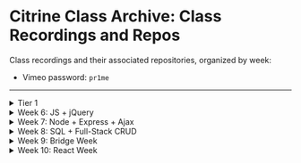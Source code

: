 # Citrine Class Archive: Class Recordings and Repos

Class recordings and their associated repositories, organized by week: 

  - Vimeo password: `pr1me`

---

<details>
  <summary>Tier 1</summary>

  * Videos:
    * [Week 1](https://vimeo.com/800640028)
    * [Week 2](https://vimeo.com/804059749)
    * [Week 3](https://vimeo.com/807952186)
    * [Week 4](https://vimeo.com/808843801)
    * [Week 5](https://vimeo.com/811366851)
</details>

<details>
  <summary>Week 6: JS + jQuery</summary>

  ##### Monday - 03/27:
  * Repo:
    * [js-foundations](https://github.com/PrimeAcademy/citrine-js-foundations)
  * Videos:
    * [Welcome!](https://vimeo.com/813680305)
    * [Syllabus + Tier 2 Expectations](https://vimeo.com/813682698)
    * [Expressions and Values](https://vimeo.com/813686423)
    * [Control Flow and Data Modeling](https://vimeo.com/813688902)
    * [Nested `for...of` Loops](https://vimeo.com/813718292)

  ##### Tuesday - 03/28:
  * Repos:
    * [t1-code-challenge-live-solve](https://github.com/PrimeAcademy/citrine-tier-1-code-challenge-live-solve)
    * [bonus-calculator-live-solve](https://github.com/PrimeAcademy/citrine-bonus-calculator-group-project-1-live-solve)
  * Videos:
    * [Tier 1 Code Challenge Solve](https://vimeo.com/813718900)
    * [Bonus Calculator Solve](https://vimeo.com/813722201)

  ##### Wednesday - 03/29:
  * Videos:
    * [Intro to Whiteboarding](https://vimeo.com/813858566)
    * [Debugging: Matt's Demo and Andrew's Debugging Adventure](https://vimeo.com/813859477)

  ##### Thursday - 03/30:
  * Repos:
    * [html-dom](https://github.com/PrimeAcademy/citrine-html-dom)
    * [event-driven-programming](https://github.com/PrimeAcademy/citrine-event-driven-programming)
    * [event-delegation](https://github.com/PrimeAcademy/citrine-event-delegation)
  * Videos:
    * [Debugging Presentations](https://vimeo.com/813865663)
    * [Foundational Concepts of HTML, CSS, and The DOM](https://vimeo.com/813869379)
    * [Event-Driven Programming w/ jQuery](https://vimeo.com/813869818)
    * [Event Delegation w/ jQuery](https://vimeo.com/813870434)

  ##### Friday - 03/31:
  * Repos:
    * [color-blocks-solve](https://github.com/PrimeAcademy/citrine-color-blocks-solve)
    * [jquery-app](https://github.com/PrimeAcademy/citrine-jquery-app) 👈 jQuery Cheat Sheet in `README.md`
  * Videos:
    * [Color Blocks Solve](https://vimeo.com/813891453)
    * [Forms, Inputs, and `event.preventDefault()`](https://vimeo.com/813892009)
    * [Making an App](https://vimeo.com/813892311)

</details>

<details>
  <summary>Week 7: Node + Express + Ajax</summary>

  ##### Monday - 04/03:
  * Repos:
    * [jquery-salary-calculator-solve](https://github.com/PrimeAcademy/citrine-jquery-salary-calculator-solve)
    * [jquery-salary-calculator-solved-with-state](https://github.com/PrimeAcademy/citrine-jquery-salary-calculator-solved-with-state)
  * Videos:
    * [Salary Calculator Solve: Part 1](https://vimeo.com/815026203)
    * [Salary Calculator Solve: Part 2](https://vimeo.com/815026139)
    * [Event --> State --> Render](https://vimeo.com/815026079)

  ##### Tuesday - 04/04:
  * Repos:
    * [guess-who-solve](https://github.com/PrimeAcademy/citrine-guess-who-1-solve)
    * [node-intro](https://github.com/PrimeAcademy/citrine-node-intro)
    * [js-in-node-vs-browser](https://github.com/PrimeAcademy/citrine-emu-friends)
    * [express-server](https://github.com/PrimeAcademy/citrine-express-server) 👈 need some express boilerplate?
  * Videos:
    * [Career Dev: Mentorship Overview](https://vimeo.com/815027075)
    * [The Stack](https://vimeo.com/815027038)
    * [Node: Another JS Runtime](https://vimeo.com/815026979)
    * [Server: Using the Express Library to Make One](https://vimeo.com/815026911)

  ##### Wednesday - 04/05:
  * Repos:
    * [ajax-get](https://github.com/PrimeAcademy/citrine-the-express-express-ajax-example)
    * [ajax-post](https://github.com/PrimeAcademy/citrine-the-express-express-ajax-post)
  * Videos:
    * [Q&A w/ Conceptual Drawing About Servers](https://vimeo.com/815066904)
    * [Making a GET Request from Client-Side](https://vimeo.com/815156937)
    * [Making a POST Request from Client-Side](https://vimeo.com/815154923)

  ##### Thursday - 04/06:
  * Repo:
    * [client-server-get-post-review](https://github.com/PrimeAcademy/citrine-client-server-get-post-review) 👈 live solve of Server-Side Inventory + excalidraw diagram of GET/POST in `README.md`
  * Videos:
    * [Client/Sever Get/Post Review: Part 1](https://vimeo.com/815861365)
    * [Client/Sever Get/Post Review: Part 2](https://vimeo.com/815860571)

  ##### Friday - 04/07:
  * Repo:
    * [group-number-guessing-game-solve](https://github.com/PrimeAcademy/citrine-group-number-guessing-game-solve)

</details>

<details>
  <summary>Week 8: SQL + Full-Stack CRUD</summary>

  ##### Monday - 04/10:
  * Repos:
    * [server-calculator-solve](https://github.com/PrimeAcademy/citrine-weekend-jquery-server-calculator-solve)
    * [express-routers](https://github.com/PrimeAcademy/citrine-express-routers)
    * [new-app](https://github.com/PrimeAcademy/citrine-new-app)
  * Videos:
    * [Server Calculator Live Solve](https://vimeo.com/816293470)
    * [Express Routers](https://vimeo.com/817672573)
  
  ##### Tuesday - 04/11:
  * Repos:
    * [sql-queries](https://github.com/PrimeAcademy/citrine-sql-queries)
    * [pg-intro](https://github.com/PrimeAcademy/citrine-pg-intro)
  * Videos:
    * [Databases: Conceptual](https://vimeo.com/817672511)
    * [SQL: Part One](https://vimeo.com/817672402)
    * [SQL: Part Two](https://vimeo.com/817672352)
    * [PG: GET](https://vimeo.com/817672224)

  ##### Wednesday - 04/12:
  * Repos:
    * [full-stack-get-post](https://github.com/PrimeAcademy/citrine-full-stack-get-post)
    * [full-stack-crud](https://github.com/PrimeAcademy/citrine-full-stack-crud)
  * Videos:
    * [PG: POST Part One](https://vimeo.com/817672135)
    * [PG: POST Part Two](https://vimeo.com/817672060)
    * [PG: DELETE](https://vimeo.com/817671903)

  ##### Thursday - 04/13:
  * Repos:
    * [full-stack-crud](https://github.com/PrimeAcademy/citrine-full-stack-crud)
    * [git-branching](https://github.com/PrimeAcademy/citrine-git-branching)
  * Videos:
    * [PG: PUT](https://vimeo.com/817671800)
    * [Git Branching](https://vimeo.com/817678681)
    * [Pull Requests](https://vimeo.com/817678583)

</details>

<details>
  <summary>Week 9: Bridge Week</summary>

    ##### Nothing to see:
    * Here:
      * At all
  
</details>

<details>
  <summary>Week 10: React Week</summary>

  ##### Monday - 04/24:
  * Repos:
    * [React Intro](https://github.com/PrimeAcademy/citrine-react-intro)
    * [React State](https://github.com/PrimeAcademy/citrine-react-state)
  * Videos:
    * []()
  
  ##### Tuesday - 04/25:
  * Repos:
    * [React Rock Pickers Solve](https://github.com/PrimeAcademy/citrine-react-rock-pickers)
  * Videos:
    * []()
    
  ##### Wednesday - 04/26:
  * Repos:
    * []()
  * Videos:
    * []()
    
  ##### Thursday - 04/27:
  * Repos:
    * []()
  * Videos:
    * []()
    
  ##### Friday - 04/28:
  * Repos:
    * []()
  * Videos:
    * []()
  
</details>



